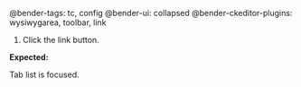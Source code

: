 @bender-tags: tc, config
@bender-ui: collapsed
@bender-ckeditor-plugins: wysiwygarea, toolbar, link

1. Click the link button.

**Expected:**

Tab list is focused.